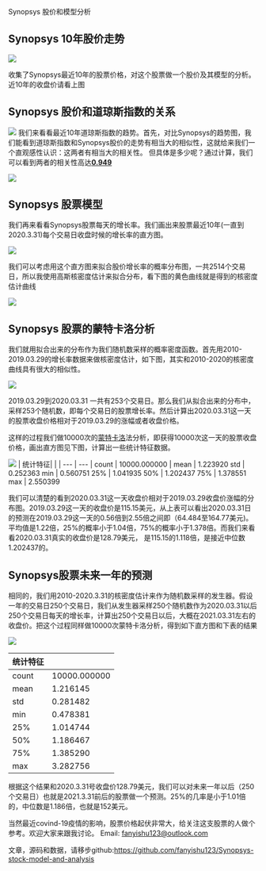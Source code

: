 Synopsys 股价和模型分析

## Synopsys 10年股价走势

![](snps.png)

收集了Synopsys最近10年的股票价格，对这个股票做一个股价及其模型的分析。近10年的收盘价请看上图

## Synopsys 股价和道琼斯指数的关系
![](DJIA.png)
我们来看看最近10年道琼斯指数的趋势。首先，对比Synopsys的趋势图，我们能看到道琼斯指数和Synopsys股价的走势有相当大的相似性，这就给来我们一个直观感性认识：这两者有相当大的相关性。 但具体是多少呢？通过计算，我们可以看到两者的相关性高达<u>**0.949**</u>

![](WechatIMG1.jpeg)

## Synopsys 股票模型
我们再来看看Synopsys股票每天的增长率。我们画出来股票最近10年(一直到2020.3.31)每个交易日收盘时候的增长率的直方图。

![](snps_pct_hist.png)

我们可以考虑用这个直方图来拟合股价增长率的概率分布图，一共2514个交易日，所以我使用高斯核密度估计来拟合分布，看下图的黄色曲线就是得到的核密度估计曲线

![](snps_pct_density_kde.png)


## Synopsys 股票的蒙特卡洛分析

我们就用拟合出来的分布作为我们随机数采样的概率密度函数。首先用2010-2019.03.29的增长率数据来做核密度估计，如下图，其实和2010-2020的核密度曲线具有很大的相似性。

![](2019hist_kde.png)

2019.03.29到2020.03.31 一共有253个交易日。那么我们从拟合出来的分布中，采样253个随机数，即每个交易日的股票增长率。然后计算出2020.03.31这一天的股票收盘价格相对于2019.03.29的涨幅或者收盘价格。

这样的过程我们做10000次的[蒙特卡洛](https://baike.baidu.com/item/蒙特卡罗法/1225057?fr=aladdin)法分析，即获得10000次这一天的股票收盘价格，画出直方图见下图，计算出一些统计特征数据。

![](2020股价估计hist.png)
| 统计特征| |
| --- | --- |
 count | 10000.000000 |
 mean | 1.223920
 std | 0.252363 
min  |    0.560751 
25%   |       1.041935 
50%   |       1.202437 
75%   |       1.378551 
max   |       2.550399 

我们可以清楚的看到2020.03.31这一天收盘价相对于2019.03.29收盘价涨幅的分布图。2019.03.29这一天的收盘价是115.15美元，从上表可以看出2020.03.31日的预测在2019.03.29这一天的0.56倍到2.55倍之间即（64.484至164.77美元)。平均值是1.22倍，25%的概率小于1.04倍，75%的概率小于1.378倍。而我们来看看2020.03.31真实的收盘价是128.79美元， 是115.15的1.118倍，是接近中位数1.202437的。

## Synopsys股票未来一年的预测

相同的，我们用2010-2020.3.31的核密度估计来作为随机数采样的发生器。假设一年的交易日250个交易日，我们从发生器采样250个随机数作为2020.03.31以后250个交易日每天的增长率，计算出250个交易日以后，大概在2021.03.31左右的收盘价。把这个过程同样做10000次蒙特卡洛分析，得到如下直方图和下表的结果

![](2021股价估计hist.png)

| 统计特征| |
| --- | --- |
count  |  10000.000000
mean   |      1.216145
std    |      0.281482
min    |      0.478381
25%    |      1.014744
50%    |      1.186467
75%    |      1.385290
max    |      3.282756

根据这个结果和2020.3.31号收盘价128.79美元，我们可以对未来一年以后（250个交易日）也就是2021.3.31前后的股票做一个预测。25%的几率是小于1.01倍的，中位数是1.186倍，也就是152美元。

当然最近covind-19疫情的影响，股票价格起伏非常大，给关注这支股票的人做个参考。欢迎大家来跟我讨论。
Email: fanyishu123@outlook.com


文章，源码和数据，请移步github:https://github.com/fanyishu123/Synopsys-stock-model-and-analysis
